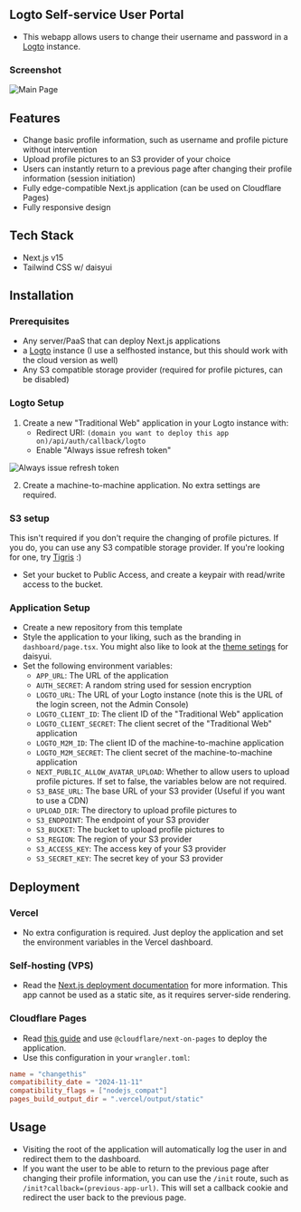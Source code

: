 ## Logto Self-service User Portal
- This webapp allows users to change their username and password in a [Logto](https://logto.io) instance.

### Screenshot
![Main Page](https://sukushocloud.mdusercontent.com/rms0e6ro8pps/09656d1c0ef8d7c427b6fc4e9c2ade15.png)

## Features
- Change basic profile information, such as username and profile picture without intervention
- Upload profile pictures to an S3 provider of your choice
- Users can instantly return to a previous page after changing their profile information (session initiation)
- Fully edge-compatible Next.js application (can be used on Cloudflare Pages)
- Fully responsive design

## Tech Stack
- Next.js v15
- Tailwind CSS w/ daisyui

## Installation

### Prerequisites
- Any server/PaaS that can deploy Next.js applications
- a [Logto](https://logto.io) instance (I use a selfhosted instance, but this should work with the cloud version as well)
- Any S3 compatible storage provider (required for profile pictures, can be disabled)

### Logto Setup
1. Create a new "Traditional Web" application in your Logto instance with:
    - Redirect URI: `(domain you want to deploy this app on)/api/auth/callback/logto`
    - Enable "Always issue refresh token"

![Always issue refresh token](https://sukushocloud.mdusercontent.com/rms0e6ro8pps/f903e77ce51491add3ee524d0b8c8ff8.png)

2. Create a machine-to-machine application. No extra settings are required.

### S3 setup
This isn't required if you don't require the changing of profile pictures. If you do, you can use any S3 compatible storage provider. If you're looking for one, try [Tigris](https://www.tigrisdata.com) :)
- Set your bucket to Public Access, and create a keypair with read/write access to the bucket.

### Application Setup
- Create a new repository from this template
- Style the application to your liking, such as the branding in `dashboard/page.tsx`. You might also like to look at the [theme setings](https://daisyui.com/docs/themes/) for daisyui.
- Set the following environment variables:
    - `APP_URL`: The URL of the application
    - `AUTH_SECRET`: A random string used for session encryption
    - `LOGTO_URL`: The URL of your Logto instance (note this is the URL of the login screen, not the Admin Console)
    - `LOGTO_CLIENT_ID`: The client ID of the "Traditional Web" application
    - `LOGTO_CLIENT_SECRET`: The client secret of the "Traditional Web" application
    - `LOGTO_M2M_ID`: The client ID of the machine-to-machine application
    - `LOGTO_M2M_SECRET`: The client secret of the machine-to-machine application
    - `NEXT_PUBLIC_ALLOW_AVATAR_UPLOAD`: Whether to allow users to upload profile pictures. If set to false, the variables below are not required.
    - `S3_BASE_URL`: The base URL of your S3 provider (Useful if you want to use a CDN)
    - `UPLOAD_DIR`: The directory to upload profile pictures to
    - `S3_ENDPOINT`: The endpoint of your S3 provider
    - `S3_BUCKET`: The bucket to upload profile pictures to
    - `S3_REGION`: The region of your S3 provider
    - `S3_ACCESS_KEY`: The access key of your S3 provider
    - `S3_SECRET_KEY`: The secret key of your S3 provider

## Deployment

### Vercel
- No extra configuration is required. Just deploy the application and set the environment variables in the Vercel dashboard.

### Self-hosting (VPS)
- Read the [Next.js deployment documentation](https://nextjs.org/docs/app/building-your-application/deploying#self-hosting) for more information. This app cannot be used as a static site, as it requires server-side rendering.

### Cloudflare Pages
- Read [this guide](https://developers.cloudflare.com/pages/framework-guides/nextjs/ssr/get-started/#existing-apps) and use `@cloudflare/next-on-pages` to deploy the application.
- Use this configuration in your `wrangler.toml`:
```toml
name = "changethis"
compatibility_date = "2024-11-11"
compatibility_flags = ["nodejs_compat"]
pages_build_output_dir = ".vercel/output/static"
```

## Usage
- Visiting the root of the application will automatically log the user in and redirect them to the dashboard.
- If you want the user to be able to return to the previous page after changing their profile information, you can use the `/init` route, such as `/init?callback=(previous-app-url)`. This will set a callback cookie and redirect the user back to the previous page.